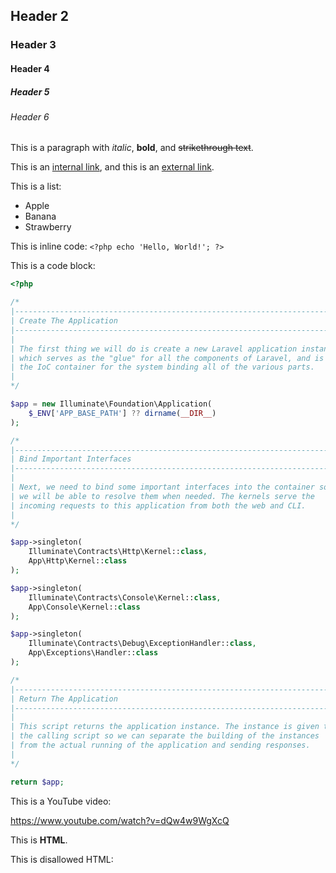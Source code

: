 ## Header 2
### Header 3
#### Header 4
##### Header 5
###### Header 6

This is a paragraph with _italic_, **bold**, and ~~strikethrough text~~.

This is an [internal link](/), and this is an [external link](https://www.apple.com).

This is a list:
- Apple
- Banana
- Strawberry

This is inline code: `<?php echo 'Hello, World!'; ?>`

This is a code block:

```php
<?php

/*
|--------------------------------------------------------------------------
| Create The Application
|--------------------------------------------------------------------------
|
| The first thing we will do is create a new Laravel application instance
| which serves as the "glue" for all the components of Laravel, and is
| the IoC container for the system binding all of the various parts.
|
*/

$app = new Illuminate\Foundation\Application(
    $_ENV['APP_BASE_PATH'] ?? dirname(__DIR__)
);

/*
|--------------------------------------------------------------------------
| Bind Important Interfaces
|--------------------------------------------------------------------------
|
| Next, we need to bind some important interfaces into the container so
| we will be able to resolve them when needed. The kernels serve the
| incoming requests to this application from both the web and CLI.
|
*/

$app->singleton(
    Illuminate\Contracts\Http\Kernel::class,
    App\Http\Kernel::class
);

$app->singleton(
    Illuminate\Contracts\Console\Kernel::class,
    App\Console\Kernel::class
);

$app->singleton(
    Illuminate\Contracts\Debug\ExceptionHandler::class,
    App\Exceptions\Handler::class
);

/*
|--------------------------------------------------------------------------
| Return The Application
|--------------------------------------------------------------------------
|
| This script returns the application instance. The instance is given to
| the calling script so we can separate the building of the instances
| from the actual running of the application and sending responses.
|
*/

return $app;

```

This is a YouTube video:

https://www.youtube.com/watch?v=dQw4w9WgXcQ

This is <strong>HTML</strong>.

This is disallowed HTML:

<script>window.alert('Hello, World!');</script>
